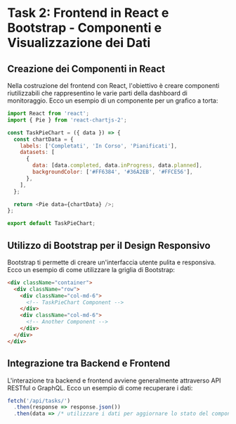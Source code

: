 
# Task 2: Frontend in React e Bootstrap - Componenti e Visualizzazione dei Dati

## Creazione dei Componenti in React

Nella costruzione del frontend con React, l'obiettivo è creare componenti riutilizzabili che rappresentino le varie parti della dashboard di monitoraggio. Ecco un esempio di un componente per un grafico a torta:

```javascript
import React from 'react';
import { Pie } from 'react-chartjs-2';

const TaskPieChart = ({ data }) => {
  const chartData = {
    labels: ['Completati', 'In Corso', 'Pianificati'],
    datasets: [
      {
        data: [data.completed, data.inProgress, data.planned],
        backgroundColor: ['#FF6384', '#36A2EB', '#FFCE56'],
      },
    ],
  };

  return <Pie data={chartData} />;
};

export default TaskPieChart;
```

## Utilizzo di Bootstrap per il Design Responsivo

Bootstrap ti permette di creare un'interfaccia utente pulita e responsiva. Ecco un esempio di come utilizzare la griglia di Bootstrap:

```html
<div className="container">
  <div className="row">
    <div className="col-md-6">
      <!-- TaskPieChart Component -->
    </div>
    <div className="col-md-6">
      <!-- Another Component -->
    </div>
  </div>
</div>
```

## Integrazione tra Backend e Frontend

L'interazione tra backend e frontend avviene generalmente attraverso API RESTful o GraphQL. Ecco un esempio di come recuperare i dati:

```javascript
fetch('/api/tasks/')
  .then(response => response.json())
  .then(data => /* utilizzare i dati per aggiornare lo stato del componente */);
```
